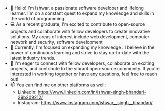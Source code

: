 
- 👋 Hello! I'm Ishwar, a passionate software developer and lifelong learner. I'm on a constant quest to expand my knowledge and skills in 
      the world of programming.
- 💻 As a recent graduate, I'm excited to contribute to open-source projects and collaborate with fellow developers to create innovative 
      solutions. My areas of interest include web development, computer network and security, software development
- 🌱 Currently, I'm focused on expanding my knowledge . I believe in the power of continuous learning and strive to stay up-to-date with 
      the latest industry trends.
- 🤝 I'm eager to connect with fellow developers, collaborate on exciting projects, and contribute to the vibrant open-source community. If 
      you're interested in working together or have any questions, feel free to reach out!
- 📫 You can find me on other platforms as well:
   - LinkedIn: https://www.linkedin.com/in/ishwar-singh-bhandari-29b209212/
   - Instagram: https://www.instagram.com/ishwar__singh__bhandari/

<!---
IshwarSinghBhandari/IshwarSinghBhandari is a ✨ special ✨ repository because its `README.md` (this file) appears on your GitHub profile.
You can click the Preview link to take a look at your changes.
--->

